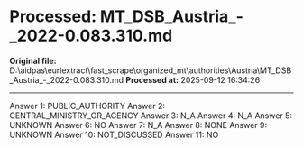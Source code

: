 # Processed: MT_DSB_Austria_-_2022-0.083.310.md

**Original file:** D:\aidpas\eurlextract\fast_scrape\organized_mt\authorities\Austria\MT_DSB_Austria_-_2022-0.083.310.md
**Processed at:** 2025-09-12 16:34:26

---

Answer 1: PUBLIC_AUTHORITY
Answer 2: CENTRAL_MINISTRY_OR_AGENCY
Answer 3: N_A
Answer 4: N_A
Answer 5: UNKNOWN
Answer 6: NO
Answer 7: N_A
Answer 8: NONE
Answer 9: UNKNOWN
Answer 10: NOT_DISCUSSED
Answer 11: NO